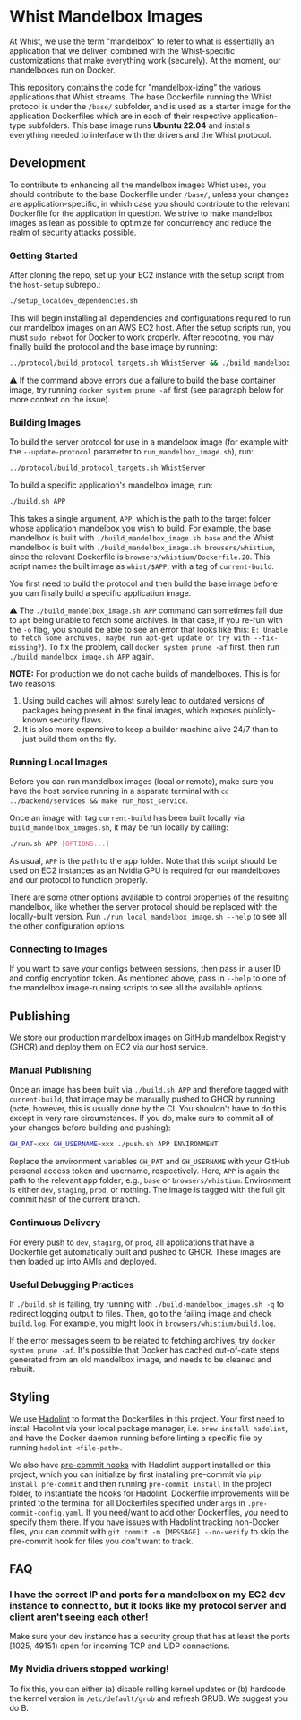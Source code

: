 # Whist Mandelbox Images

At Whist, we use the term "mandelbox" to refer to what is essentially an application that we deliver, combined with the Whist-specific customizations that make everything work (securely). At the moment, our mandelboxes run on Docker.

This repository contains the code for "mandelbox-izing" the various applications that Whist streams. The base Dockerfile running the Whist protocol is under the `/base/` subfolder, and is used as a starter image for the application Dockerfiles which are in each of their respective application-type subfolders. This base image runs **Ubuntu 22.04** and installs everything needed to interface with the drivers and the Whist protocol.

## Development

To contribute to enhancing all the mandelbox images Whist uses, you should contribute to the base Dockerfile under `/base/`, unless your changes are application-specific, in which case you should contribute to the relevant Dockerfile for the application in question. We strive to make mandelbox images as lean as possible to optimize for concurrency and reduce the realm of security attacks possible.

### Getting Started

After cloning the repo, set up your EC2 instance with the setup script from the `host-setup` subrepo.:

```bash
./setup_localdev_dependencies.sh
```

This will begin installing all dependencies and configurations required to run our mandelbox images on an AWS EC2 host. After the setup scripts run, you must `sudo reboot` for Docker to work properly. After rebooting, you may finally build the protocol and the base image by running:

```bash
../protocol/build_protocol_targets.sh WhistServer && ./build_mandelbox_image.sh base && ./run_local_mandelbox_image.sh base
```

⚠️ If the command above errors due a failure to build the base container image, try running `docker system prune -af` first (see paragraph below for more context on the issue).

### Building Images

To build the server protocol for use in a mandelbox image (for example with the `--update-protocol` parameter to `run_mandelbox_image.sh`), run:

```bash
../protocol/build_protocol_targets.sh WhistServer
```

To build a specific application's mandelbox image, run:

```bash
./build.sh APP
```

This takes a single argument, `APP`, which is the path to the target folder whose application mandelbox you wish to build. For example, the base mandelbox is built with `./build_mandelbox_image.sh base` and the Whist mandelbox is built with `./build_mandelbox_image.sh browsers/whistium`, since the relevant Dockerfile is `browsers/whistium/Dockerfile.20`. This script names the built image as `whist/$APP`, with a tag of `current-build`.

You first need to build the protocol and then build the base image before you can finally build a specific application image.

⚠️ The `./build_mandelbox_image.sh APP` command can sometimes fail due to `apt` being unable to fetch some archives. In that case, if you re-run with the `-o` flag, you should be able to see an error that looks like this: `E: Unable to fetch some archives, maybe run apt-get update or try with --fix-missing?`). To fix the problem, call `docker system prune -af` first, then run `./build_mandelbox_image.sh APP` again.

**NOTE:** For production we do not cache builds of mandelboxes. This is for two reasons:

1. Using build caches will almost surely lead to outdated versions of packages being present in the final images, which exposes publicly-known security flaws.
2. It is also more expensive to keep a builder machine alive 24/7 than to just build them on the fly.

### Running Local Images

Before you can run mandelbox images (local or remote), make sure you have the host service running in a separate terminal with `cd ../backend/services && make run_host_service`.

Once an image with tag `current-build` has been built locally via `build_mandelbox_images.sh`, it may be run locally by calling:

```bash
./run.sh APP [OPTIONS...]
```

As usual, `APP` is the path to the app folder. Note that this script should be used on EC2 instances as an Nvidia GPU is required for our mandelboxes and our protocol to function properly.

There are some other options available to control properties of the resulting mandelbox, like whether the server protocol should be replaced with the locally-built version. Run `./run_local_mandelbox_image.sh --help` to see all the other configuration options.

### Connecting to Images

If you want to save your configs between sessions, then pass in a user ID and config encryption token. As mentioned above, pass in `--help` to one of the mandelbox image-running scripts to see all the available options.

## Publishing

We store our production mandelbox images on GitHub mandelbox Registry (GHCR) and deploy them on EC2 via our host service.

### Manual Publishing

Once an image has been built via `./build.sh APP` and therefore tagged with `current-build`, that image may be manually pushed to GHCR by running (note, however, this is usually done by the CI. You shouldn't have to do this except in very rare circumstances. If you do, make sure to commit all of your changes before building and pushing):

```bash
GH_PAT=xxx GH_USERNAME=xxx ./push.sh APP ENVIRONMENT
```

Replace the environment variables `GH_PAT` and `GH_USERNAME` with your GitHub personal access token and username, respectively. Here, `APP` is again the path to the relevant app folder; e.g., `base` or `browsers/whistium`. Environment is either `dev`, `staging`, `prod`, or nothing. The image is tagged with the full git commit hash of the current branch.

### Continuous Delivery

For every push to `dev`, `staging`, or `prod`, all applications that have a Dockerfile get automatically built and pushed to GHCR. These images are then loaded up into AMIs and deployed.

### Useful Debugging Practices

If `./build.sh` is failing, try running with `./build-mandelbox_images.sh -q` to redirect logging output to files. Then, go to the failing image and check `build.log`. For example, you might look in `browsers/whistium/build.log`.

If the error messages seem to be related to fetching archives, try `docker system prune -af`. It's possible that Docker has cached out-of-date steps generated from an old mandelbox image, and needs to be cleaned and rebuilt.

## Styling

We use [Hadolint](https://github.com/hadolint/hadolint) to format the Dockerfiles in this project. Your first need to install Hadolint via your local package manager, i.e. `brew install hadolint`, and have the Docker daemon running before linting a specific file by running `hadolint <file-path>`.

We also have [pre-commit hooks](https://pre-commit.com/) with Hadolint support installed on this project, which you can initialize by first installing pre-commit via `pip install pre-commit` and then running `pre-commit install` in the project folder, to instantiate the hooks for Hadolint. Dockerfile improvements will be printed to the terminal for all Dockerfiles specified under `args` in `.pre-commit-config.yaml`. If you need/want to add other Dockerfiles, you need to specify them there. If you have issues with Hadolint tracking non-Docker files, you can commit with `git commit -m [MESSAGE] --no-verify` to skip the pre-commit hook for files you don't want to track.

## FAQ

### I have the correct IP and ports for a mandelbox on my EC2 dev instance to connect to, but it looks like my protocol server and client aren't seeing each other!

Make sure your dev instance has a security group that has at least the ports [1025, 49151) open for incoming TCP and UDP connections.

### My Nvidia drivers stopped working!

To fix this, you can either (a) disable rolling kernel updates or (b) hardcode the kernel version in `/etc/default/grub` and refresh GRUB. We suggest you do B.
